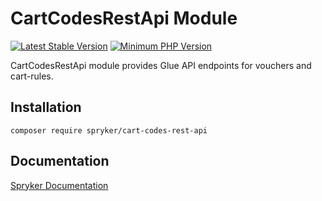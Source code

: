 # CartCodesRestApi Module
[![Latest Stable Version](https://poser.pugx.org/spryker/cart-codes-rest-api/v/stable.svg)](https://packagist.org/packages/spryker/cart-codes-rest-api)
[![Minimum PHP Version](https://img.shields.io/badge/php-%3E%3D%207.3-8892BF.svg)](https://php.net/)

CartCodesRestApi module provides Glue API endpoints for vouchers and cart-rules.

## Installation

```
composer require spryker/cart-codes-rest-api
```

## Documentation

[Spryker Documentation](https://academy.spryker.com/developing_with_spryker/module_guide/modules.html)
